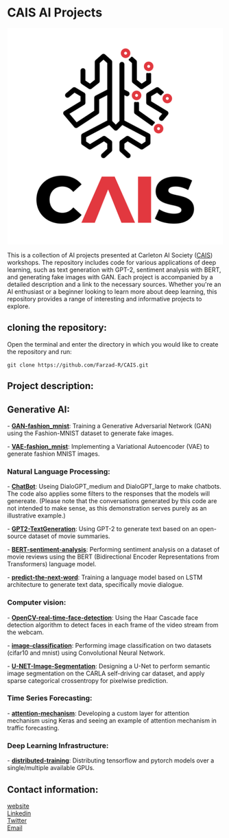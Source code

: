 # CAIS AI Projects
![CAIS](logo/CAIS.png)

This is a collection of AI projects presented at Carleton AI Society ([CAIS](https://carletonai.com/)) workshops. The repository includes code for 
various applications of deep learning, such as text generation with GPT-2, sentiment analysis with BERT, and generating fake images with GAN. 
Each project is accompanied by a detailed description and a link to the necessary sources. Whether you're an AI enthusiast or a beginner looking to 
learn more about deep learning, this repository provides a range of interesting and informative projects to explore.


## cloning the repository:
Open the terminal and enter the directory in which you would like to create the repository and run:

```
git clone https://github.com/Farzad-R/CAIS.git
```

## Project description:
<h2>Generative AI:</h2>
<p>
    - <a style=" white-space:nowrap; " href="https://github.com/Farzad-R/CAIS/tree/main/GAN-fashion_mnist"><b>GAN-fashion_mnist</b></a>:
    Training a Generative Adversarial Network (GAN) using the Fashion-MNIST dataset to generate fake images.
</p>
<p>
    - <a style=" white-space:nowrap; " href="https://github.com/Farzad-R/CAIS/tree/main/VAE-fashion_mnist"><b>VAE-fashion_mnist</b></a>:
    Implementing a Variational Autoencoder (VAE) to generate fashion MNIST images.
</p>
<!-- ====================================================================================== -->
<h3>Natural Language Processing:</h3>
<p>
    - <a style=" white-space:nowrap; " href="https://github.com/Farzad-R/CAIS/tree/main/ChatBot"><b>ChatBot</b></a>:
    Useing DialoGPT_medium and DialoGPT_large to make chatbots. The code also applies some filters to the 
    responses that the models will genereate. (Please note that the conversations generated by this code are not intended to make sense, 
    as this demonstration serves purely as an illustrative example.)
</p>
<p>
    - <a style=" white-space:nowrap; " href="https://github.com/Farzad-R/CAIS/tree/main/GPT2-TextGeneration"><b>GPT2-TextGeneration</b></a>:
    Using GPT-2 to generate text based on an open-source dataset of movie summaries.
</p>
<p>
    - <a style=" white-space:nowrap; " href="https://github.com/Farzad-R/CAIS/tree/main/BERT-sentiment-analysis"><b>BERT-sentiment-analysis</b></a>:
    Performing sentiment analysis on a dataset of movie reviews using the BERT (Bidirectional Encoder Representations from Transformers) language model.
</p>
<p>
    - <a style=" white-space:nowrap; " href="https://github.com/Farzad-R/CAIS/tree/main/predict-the-next-word"><b>predict-the-next-word</b></a>:
    Training a language model based on LSTM architecture to generate text data, specifically movie dialogue.
</p>
<!-- ====================================================================================== -->
<h3>Computer vision:</h3>
<p>
    - <a style=" white-space:nowrap; " href="https://github.com/Farzad-R/CAIS/tree/main/OpenCV-real-time-face-detection"><b>OpenCV-real-time-face-detection</b></a>:
    Using the Haar Cascade face detection algorithm to detect faces in each frame of the video stream from the webcam.
</p>
<p>
    - <a style=" white-space:nowrap; " href="https://github.com/Farzad-R/CAIS/tree/main/image-classification"><b>image-classification</b></a>:
    Performing image classification on two datasets (cifar10 and mnist) using Convolutional Neural Network.
</p>
<p>
    - <a style=" white-space:nowrap; " href="https://github.com/Farzad-R/CAIS/tree/main/U-NET-Image-Segmentation"><b>U-NET-Image-Segmentation</b></a>:
    Designing a U-Net to perform semantic image segmentation on the CARLA self-driving car dataset, and apply sparse categorical crossentropy for pixelwise prediction.
</p>
<!-- ====================================================================================== -->
<h3>Time Series Forecasting:</h3>
<p>
    - <a style=" white-space:nowrap; " href="https://github.com/Farzad-R/CAIS/tree/main/attention-mechanism"><b>attention-mechanism</b></a>:
    Developing a custom layer for attention mechanism using Keras and seeing an example of attention mechanism in traffic forecasting.
</p>
<!-- ====================================================================================== -->
<h3>Deep Learning Infrastructure:</h3>
<p>
    - <a style=" white-space:nowrap; " href="https://github.com/Farzad-R/CAIS/tree/main/distributed-training"><b>distributed-training</b></a>:
    Distributing tensorflow and pytorch models over a single/multiple available GPUs.
</p>






## Contact information:
[website](https://farzad-r.github.io/) </br>
[Linkedin](https://www.linkedin.com/in/farzad-roozitalab-173066152/)</br>
[Twitter](https://twitter.com/Farzad_rzt) </br>
[Email](farzadroozitalab@cmail.carleton.ca)